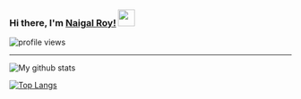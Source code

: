 ### Hi there, I'm [Naigal Roy!](https://naighu.github.io)   <img src="https://raw.githubusercontent.com/iampavangandhi/iampavangandhi/master/gifs/Hi.gif" width="30px">

<img src="https://gpvc.arturio.dev/naighu" alt="profile views">  

<hr>

![My github stats](https://github-readme-stats.vercel.app/api?username=naighu&show_icons=true&theme=dark&count_private=true&include_all_commits=true)

[![Top Langs](https://github-readme-stats.vercel.app/api/top-langs/?username=naighu&layout=compact&theme=dark)](https://github.com/naighu)

